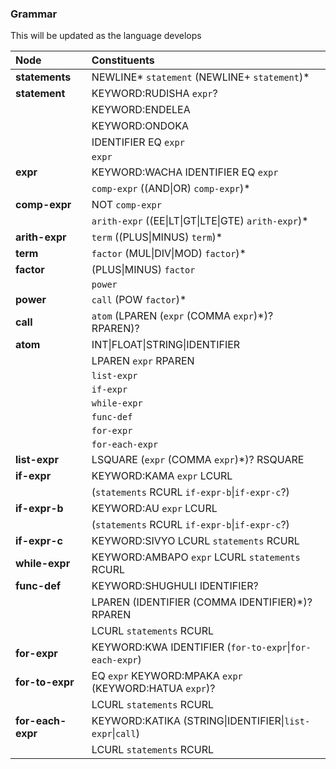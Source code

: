 ### Grammar

This will be updated as the language develops

| Node              | Constituents                                             |
| :---------------- | :------------------------------------------------------- |
| **statements**    | NEWLINE* `statement` (NEWLINE+ `statement`)*             |
| **statement**     | KEYWORD:RUDISHA `expr`?                                  |
|                   | KEYWORD:ENDELEA                                          |
|                   | KEYWORD:ONDOKA                                           |
|                   | IDENTIFIER EQ `expr`                                     |
|                   | `expr`                                                   |
| **expr**          | KEYWORD:WACHA IDENTIFIER EQ `expr`                       |
|                   | `comp-expr` ((AND\|OR) `comp-expr`)\*                    |
| **comp-expr**     | NOT `comp-expr`                                          |
|                   | `arith-expr` ((EE\|LT\|GT\|LTE\|GTE) `arith-expr`)\*     |
| **arith-expr**    | `term` ((PLUS\|MINUS) `term`)\*                          |
| **term**          | `factor` (MUL\|DIV\|MOD) `factor`)\*                     |
| **factor**        | (PLUS\|MINUS) `factor`                                   |
|                   | `power`                                                  |
| **power**         | `call` (POW `factor`)\*                                  |
| **call**          | `atom` (LPAREN (`expr` (COMMA `expr`)\*)? RPAREN)?       |
| **atom**          | INT\|FLOAT\|STRING\|IDENTIFIER                           |
|                   | LPAREN `expr` RPAREN                                     |
|                   | `list-expr`                                              |
|                   | `if-expr`                                                |
|                   | `while-expr`                                             |
|                   | `func-def`                                               |
|                   | `for-expr`                                               |
|                   | `for-each-expr`                                          |
| **list-expr**     | LSQUARE (`expr` (COMMA `expr`)\*)? RSQUARE               |
| **if-expr**       | KEYWORD:KAMA `expr` LCURL                                |
|                   | (`statements` RCURL `if-expr-b`\|`if-expr-c`?)           |
| **if-expr-b**     | KEYWORD:AU `expr` LCURL                                  |
|                   | (`statements` RCURL `if-expr-b`\|`if-expr-c`?)           |
| **if-expr-c**     | KEYWORD:SIVYO LCURL `statements` RCURL                   |
| **while-expr**    | KEYWORD:AMBAPO `expr` LCURL `statements` RCURL           |
| **func-def**      | KEYWORD:SHUGHULI IDENTIFIER?                             |
|                   | LPAREN (IDENTIFIER (COMMA IDENTIFIER)\*)? RPAREN         |
|                   | LCURL `statements` RCURL                                 |
| **for-expr**      | KEYWORD:KWA IDENTIFIER (`for-to-expr`\|`for-each-expr`)  |
| **for-to-expr**   | EQ `expr` KEYWORD:MPAKA `expr` (KEYWORD:HATUA `expr`)?   |
|                   | LCURL `statements` RCURL                                 |
| **for-each-expr** | KEYWORD:KATIKA (STRING\|IDENTIFIER\|`list-expr`\|`call`) |
|                   | LCURL `statements` RCURL                                 |
